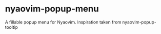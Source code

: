 # nyaovim-popup-menu
A fillable popup menu for Nyaovim. Inspiration taken from nyaovim-popup-tooltip
